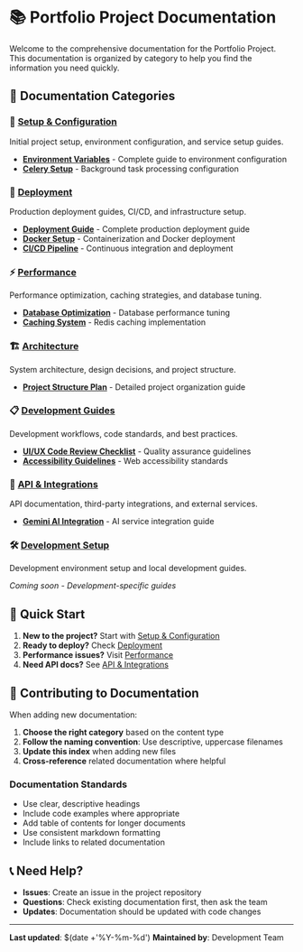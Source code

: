 # 📚 Portfolio Project Documentation

Welcome to the comprehensive documentation for the Portfolio Project. This documentation is organized by category to help you find the information you need quickly.

## 📖 Documentation Categories

### 🚀 [Setup & Configuration](./setup/)
Initial project setup, environment configuration, and service setup guides.

- **[Environment Variables](./setup/ENVIRONMENT_VARIABLES.md)** - Complete guide to environment configuration
- **[Celery Setup](./setup/CELERY_SETUP.md)** - Background task processing configuration

### 🚢 [Deployment](./deployment/)
Production deployment guides, CI/CD, and infrastructure setup.

- **[Deployment Guide](./deployment/README_DEPLOYMENT.md)** - Complete production deployment guide
- **[Docker Setup](./deployment/README_DOCKER.md)** - Containerization and Docker deployment
- **[CI/CD Pipeline](./deployment/README_CI_CD.md)** - Continuous integration and deployment

### ⚡ [Performance](./performance/)
Performance optimization, caching strategies, and database tuning.

- **[Database Optimization](./performance/DATABASE_OPTIMIZATION.md)** - Database performance tuning
- **[Caching System](./performance/CACHING_SYSTEM.md)** - Redis caching implementation

### 🏗️ [Architecture](./architecture/)
System architecture, design decisions, and project structure.

- **[Project Structure Plan](./architecture/PROJECT_STRUCTURE_PLAN.md)** - Detailed project organization guide

### 📋 [Development Guides](./guides/)
Development workflows, code standards, and best practices.

- **[UI/UX Code Review Checklist](./guides/UI_UX_CODE_REVIEW_CHECKLIST.md)** - Quality assurance guidelines
- **[Accessibility Guidelines](./guides/ACCESSIBILITY_GUIDELINES.md)** - Web accessibility standards

### 🔌 [API & Integrations](./api/)
API documentation, third-party integrations, and external services.

- **[Gemini AI Integration](./api/GEMINI.md)** - AI service integration guide

### 🛠️ [Development Setup](./development/)
Development environment setup and local development guides.

*Coming soon - Development-specific guides*

## 🎯 Quick Start

1. **New to the project?** Start with [Setup & Configuration](./setup/)
2. **Ready to deploy?** Check [Deployment](./deployment/)
3. **Performance issues?** Visit [Performance](./performance/)
4. **Need API docs?** See [API & Integrations](./api/)

## 📝 Contributing to Documentation

When adding new documentation:

1. **Choose the right category** based on the content type
2. **Follow the naming convention**: Use descriptive, uppercase filenames
3. **Update this index** when adding new files
4. **Cross-reference** related documentation where helpful

### Documentation Standards

- Use clear, descriptive headings
- Include code examples where appropriate
- Add table of contents for longer documents
- Use consistent markdown formatting
- Include links to related documentation

## 📞 Need Help?

- **Issues**: Create an issue in the project repository
- **Questions**: Check existing documentation first, then ask the team
- **Updates**: Documentation should be updated with code changes

---

**Last updated**: $(date +'%Y-%m-%d')
**Maintained by**: Development Team